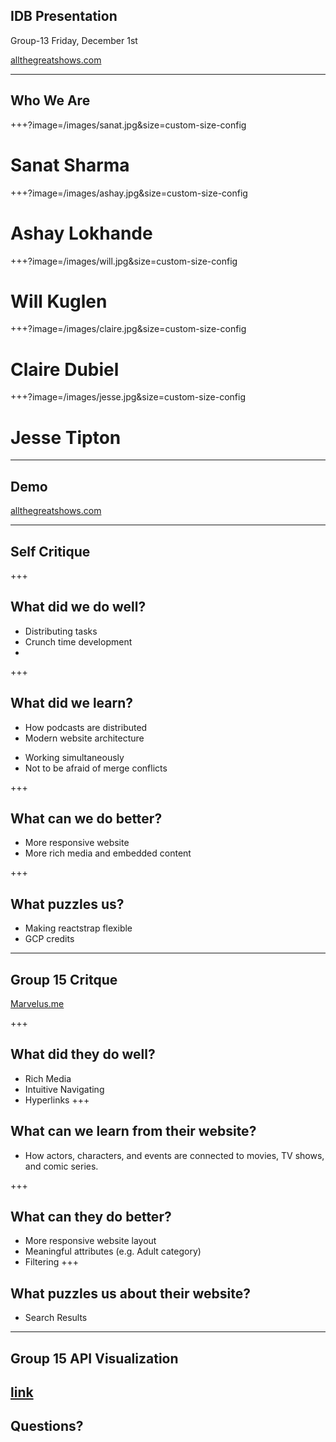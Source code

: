 ## IDB Presentation
Group-13 
Friday, December 1st

[allthegreatshows.com](http://allthegreatshows.com)

---

## Who We Are

+++?image=/images/sanat.jpg&size=custom-size-config

# Sanat Sharma

+++?image=/images/ashay.jpg&size=custom-size-config

# Ashay Lokhande

+++?image=/images/will.jpg&size=custom-size-config

# Will Kuglen

+++?image=/images/claire.jpg&size=custom-size-config

# Claire Dubiel

+++?image=/images/jesse.jpg&size=custom-size-config

# Jesse Tipton

---

## Demo
[allthegreatshows.com](http://allthegreatshows.com)


---

## Self Critique

+++

## What did we do well?
- Distributing tasks
- Crunch time development
- 


+++
## What did we learn?
- How podcasts are distributed
- Modern website architecture
<!-- - Python Flask
- ReactJS -->
- Working simultaneously
- Not to be afraid of merge conflicts

+++

## What can we do better?
- More responsive website
- More rich media and embedded content

+++

## What puzzles us?
- Making reactstrap flexible
- GCP credits
---

## Group 15 Critque
[Marvelus.me](marvelus.me/events)

+++
## What did they do well?
- Rich Media
- Intuitive Navigating
- Hyperlinks
+++
## What can we learn from their website?
- How actors, characters, and events are connected to movies, TV shows, and comic series.


+++
## What can they do better?
- More responsive website layout
- Meaningful attributes (e.g. Adult category)
- Filtering
+++
## What puzzles us about their website?
- Search Results
---

## Group 15 API Visualization
<!-- ![logo](/images/empty_visualization.jpg) -->
[link](https://utexas.box.com/shared/static/3pjy7in8uv9ukvxtp82g1eao800rxx1s.pdf)
---
## Questions?